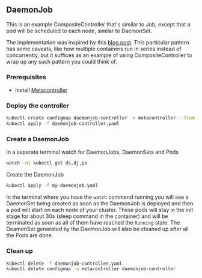 ## DaemonJob

This is an example CompositeController that's similar to Job,
except that a pod will be scheduled to each node, similar to DaemonSet.

The implementation was inspired by this [blog post](http://blog.itaysk.com/2017/12/26/the-single-use-daemonset-pattern-and-prepulling-images-in-kubernetes).
This particular pattern has some caveats, like how multiple containers run in
series instead of concurrently, but it suffices as an example of using
CompositeController to wrap up any such pattern you could think of.

### Prerequisites

* Install [Metacontroller](https://github.com/metacontroller/metacontroller)

### Deploy the controller

```sh
kubectl create configmap daemonjob-controller -n metacontroller --from-file=sync.py
kubectl apply -f daemonjob-controller.yaml
```

### Create a DaemonJob

In a separate terminal watch for DaemonJobs, DaemonSets and Pods

```sh
watch -n1 kubectl get ds,dj,po
```

Create the DaemonJob

```sh
kubectl apply -f my-daemonjob.yaml
```

In the terminal where you have the `watch` command running you will see a
DaemonSet being created as soon as the DaemonJob is deployed and then a pod will
start on each node of your cluster.
These pods will stay in the init stage for about 30s (sleep command in the
container) and will be terminated as soon as all of them have reached the
`Running` state.
The DeamonSet generated by the DaemonJob will also be cleaned up after all the
Pods are done.

### Clean up

```sh
kubectl delete -f daemonjob-controller.yaml
kubectl delete configmap -n metacontroller daemonjob-controller
```
